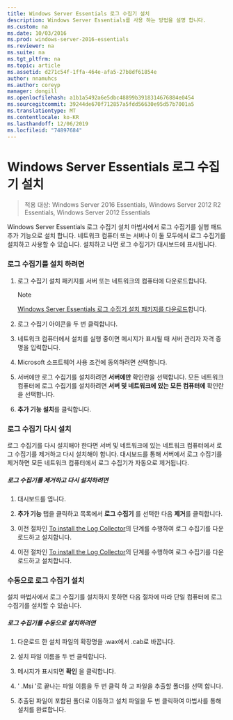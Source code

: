 ```yaml
---
title: Windows Server Essentials 로그 수집기 설치
description: Windows Server Essentials를 사용 하는 방법을 설명 합니다.
ms.custom: na
ms.date: 10/03/2016
ms.prod: windows-server-2016-essentials
ms.reviewer: na
ms.suite: na
ms.tgt_pltfrm: na
ms.topic: article
ms.assetid: d271c54f-1ffa-464e-afa5-27b8df61854e
author: nnamuhcs
ms.author: coreyp
manager: dongill
ms.openlocfilehash: a1b1a5492a6e5dbc48899b3918314676884e0454
ms.sourcegitcommit: 39244de670f712857a5fdd56630e95d57b7001a5
ms.translationtype: MT
ms.contentlocale: ko-KR
ms.lasthandoff: 12/06/2019
ms.locfileid: "74897684"
---
```

# <a name="install-the-windows-server-essentials-log-collector"></a>Windows Server Essentials 로그 수집기 설치

>적용 대상: Windows Server 2016 Essentials, Windows Server 2012 R2 Essentials, Windows Server 2012 Essentials

Windows Server Essentials 로그 수집기 설치 마법사에서 로그 수집기를 실행 패드 추가 기능으로 설치 합니다. 네트워크 컴퓨터 또는 서버나 이 둘 모두에서 로그 수집기를 설치하고 사용할 수 있습니다. 설치하고 나면 로그 수집기가 대시보드에 표시됩니다.  
  
###  <a name="BKMK_ToInstall"></a>로그 수집기를 설치 하려면  
  
1.  로그 수집기 설치 패키지를 서버 또는 네트워크의 컴퓨터에 다운로드합니다.  
  
    > [!NOTE]
    > [Windows Server Essentials 로그 수집기 설치 패키지를 다운로드](https://www.microsoft.com/download/details.aspx?id=34821)합니다.  
  
2.  로그 수집기 아이콘을 두 번 클릭합니다.  
  
3.  네트워크 컴퓨터에서 설치를 실행 중이면 메시지가 표시될 때 서버 관리자 자격 증명을 입력합니다.  
  
4.  Microsoft 소프트웨어 사용 조건에 동의하려면 선택합니다.  
  
5.  서버에만 로그 수집기를 설치하려면 **서버에만** 확인란을 선택합니다. 모든 네트워크 컴퓨터에 로그 수집기를 설치하려면 **서버 및 네트워크에 있는 모든 컴퓨터에** 확인란을 선택합니다.  
  
6.  **추가 기능 설치**를 클릭합니다.  
  
###  <a name="BKMK_Reinstall"></a>로그 수집기 다시 설치  
 로그 수집기를 다시 설치해야 한다면 서버 및 네트워크에 있는 네트워크 컴퓨터에서 로그 수집기를 제거하고 다시 설치해야 합니다. 대시보드를 통해 서버에서 로그 수집기를 제거하면 모든 네트워크 컴퓨터에서 로그 수집기가 자동으로 제거됩니다.  
  
##### <a name="to-uninstall-and-reinstall-the-log-collector"></a>로그 수집기를 제거하고 다시 설치하려면  
  
1.  대시보드를 엽니다.  
  
2.  **추가 기능** 탭을 클릭하고 목록에서 **로그 수집기** 를 선택한 다음 **제거**를 클릭합니다.  
  

3.  이전 절차인 [To install the Log Collector](Install-the-Windows-Server-Essentials-Log-Collector.md#BKMK_ToInstall)의 단계를 수행하여 로그 수집기를 다운로드하고 설치합니다.  

3.  이전 절차인 [To install the Log Collector](../support/Install-the-Windows-Server-Essentials-Log-Collector.md#BKMK_ToInstall)의 단계를 수행하여 로그 수집기를 다운로드하고 설치합니다.  

  
### <a name="manually-install-the-log-collector"></a>수동으로 로그 수집기 설치  
 설치 마법사에서 로그 수집기를 설치하지 못하면 다음 절차에 따라 단일 컴퓨터에 로그 수집기를 설치할 수 있습니다.  
  
##### <a name="to-manually-install-the-log-collector"></a>로그 수집기를 수동으로 설치하려면  
  
1.  다운로드 한 설치 파일의 확장명을 .wax에서 .cab로 바꿉니다.  
  
2.  설치 파일 이름을 두 번 클릭합니다.  
  
3.  메시지가 표시되면 **확인** 을 클릭합니다.  
  
4.  ' .Msi '로 끝나는 파일 이름을 두 번 클릭 하 고 파일을 추출할 폴더를 선택 합니다.  
  
5.  추출된 파일이 포함된 폴더로 이동하고 설치 파일을 두 번 클릭하여 마법사를 통해 설치를 완료합니다.
